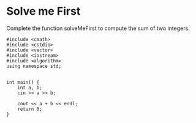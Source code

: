 # Solve me First

Complete the function solveMeFirst to compute the sum of two integers.

```
#include <cmath>
#include <cstdio>
#include <vector>
#include <iostream>
#include <algorithm>
using namespace std;


int main() {
    int a, b;
    cin >> a >> b; 
    
    cout << a + b << endl;
    return 0;
}
```


